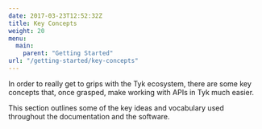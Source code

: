 ```yaml
---
date: 2017-03-23T12:52:32Z
title: Key Concepts
weight: 20
menu:
  main:
    parent: "Getting Started"
url: "/getting-started/key-concepts"
---
```


In order to really get to grips with the Tyk ecosystem, there are some key concepts that, once grasped, make working with APIs in Tyk much easier.

This section outlines some of the key ideas and vocabulary used throughout the documentation and the software.

